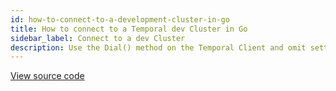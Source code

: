 ```yaml
---
id: how-to-connect-to-a-development-cluster-in-go
title: How to connect to a Temporal dev Cluster in Go
sidebar_label: Connect to a dev Cluster
description: Use the Dial() method on the Temporal Client and omit setting any client options. If there is a local dev Cluster running, the Client will connect to it.
---
```


<a class="dacx-source-link" href="https:/github.com/temporalio/documentation-samples-go/blob/main/yourappyourappgateway/main_dacx.go">View source code</a>

```go
```
